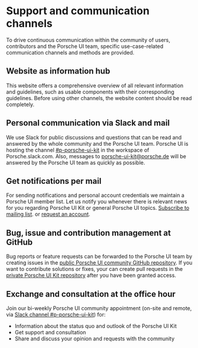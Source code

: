 # Support and communication channels
To drive continuous communication within the community of users, contributors and the Porsche UI team, specific use-case-related communication channels and methods are provided.

## Website as information hub
This website offers a comprehensive overview of all relevant information and guidelines, such as usable components with their corresponding guidelines. Before using other channels, the website content should be read completely.

## Personal communication via Slack and mail
We use Slack for public discussions and questions that can be read and answered by the whole community and the Porsche UI team. Porsche UI is hosting the channel [#p-porsche-ui-kit](https://porsche.slack.com/messages/CDNR2AEH2) in the workspace of Porsche.slack.com. Also, messages to porsche-ui-kit@porsche.de will be answered by the Porsche UI team as quickly as possible.

## Get notifications per mail
For sending notifications and personal account credentials we maintain a Porsche UI member list. Let us notify you whenever there is relevant news for you regarding Porsche UI Kit or general Porsche UI topics. [Subscribe to mailing list](http://eepurl.com/ghVSjH). or [request an account](http://eepurl.com/gnOIXD).

## Bug, issue and contribution management at GitHub
Bug reports or feature requests can be forwarded to the Porsche UI team by creating issues in the [public Porsche UI community GitHub repository](https://github.com/porscheui/porsche-ui-contribution). If you want to contribute solutions or fixes, your can create pull requests in the [private Porsche UI Kit repository](https://github.com/porscheui/porsche-ui-kit) after you have been granted access.

## Exchange and consultation at the office hour
Join our bi-weekly Porsche UI community appointment (on-site and remote, via [Slack channel #p-porsche-ui-kit](https://porsche.slack.com/messages/CDNR2AEH2)) for:
* Information about the status quo and outlook of the Porsche UI Kit
* Get support and consultation
* Share and discuss your opinion and requests with the community
